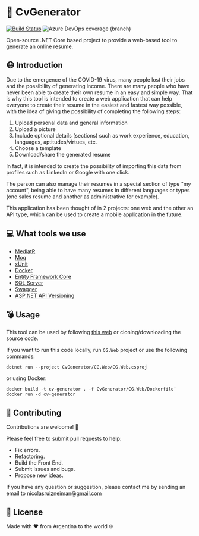 # 👑 CvGenerator

[![Build Status](https://dev.azure.com/NCRZ06/CvGenerator/_apis/build/status/NICORUIZ06.CvGenerator?branchName=master)](https://dev.azure.com/NCRZ06/CvGenerator/_build/latest?definitionId=6&branchName=master)
![Azure DevOps coverage (branch)](https://img.shields.io/azure-devops/coverage/NICORUIZ06/CvGenerator/6/master)

Open-source .NET Core based project to provide a web-based tool to generate an online resume.

## 😷 Introduction

Due to the emergence of the COVID-19 virus, many people lost their jobs and the possibility of generating income. There are many people who have never been able to create their own resume in an easy and simple way. That is why this tool is intended to create a web application that can help everyone to create their resume in the easiest and fastest way possible, with the idea of ​​giving the possibility of completing the following steps:

1. Upload personal data and general information
2. Upload a picture
3. Include optional details (sections) such as work experience, education, languages, aptitudes/virtues, etc.
4. Choose a template
5. Download/share the generated resume

In fact, it is intended to create the possibility of importing this data from profiles such as LinkedIn or Google with one click.

The person can also manage their resumes in a special section of type "my account", being able to have many resumes in different languages ​​or types (one sales resume and another as administrative for example).

This application has been thought of in 2 projects: one web and the other an API type, which can be used to create a mobile application in the future.

## 💻 What tools we use

- [MediatR](https://github.com/jbogard/MediatR)
- [Moq](https://github.com/moq/moq)
- [xUnit](https://github.com/xunit/xunit)
- [Docker](https://www.docker.com/)
- [Entity Framework Core](https://docs.microsoft.com/en-us/ef/core/)
- [SQL Server](https://www.microsoft.com/en-us/sql-server/sql-server-downloads)
- [Swagger](https://github.com/domaindrivendev/Swashbuckle.AspNetCore)
- [ASP.NET API Versioning](https://github.com/microsoft/aspnet-api-versioning)

## 💣 Usage

This tool can be used by following [this web](#TBD) or cloning/downloading the source code.

If you want to run this code locally, run `CG.Web` project or use the following commands:

```` Dotnet
dotnet run --project CvGenerator/CG.Web/CG.Web.csproj
````

or using Docker:

```` Docker
docker build -t cv-generator . -f CvGenerator/CG.Web/Dockerfile`
docker run -d cv-generator
````

## 🤙 Contributing

Contributions are welcome! 🙌

Please feel free to submit pull requests to help:

- Fix errors.
- Refactoring.
- Build the Front End.
- Submit issues and bugs.
- Propose new ideas.

If you have any question or suggestion, please contact me by sending an email to nicolasruizneiman@gmail.com

## 💎 License

Made with ❤ from Argentina to the world 🌐
